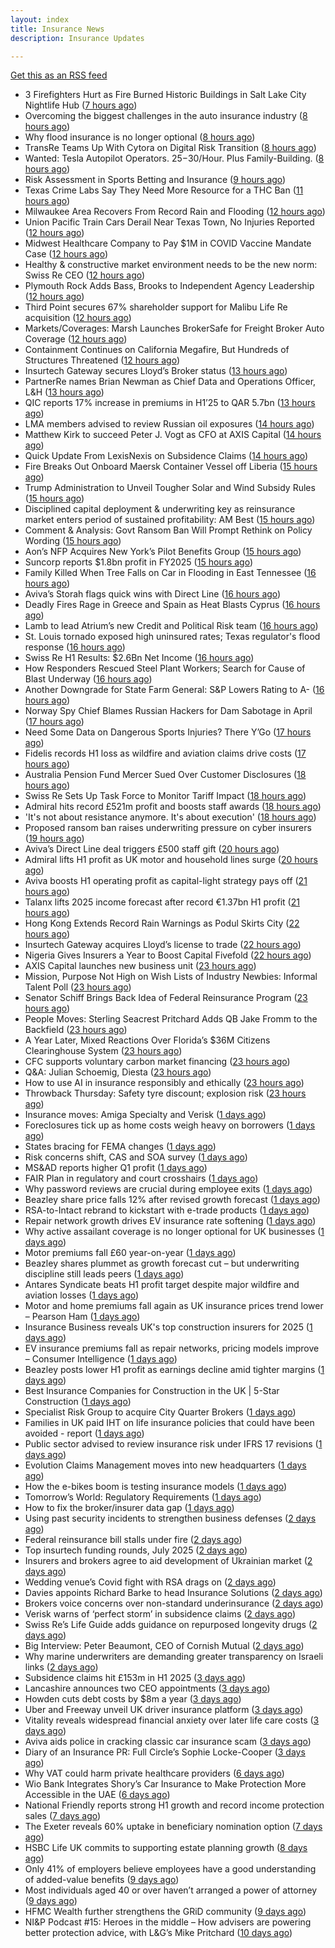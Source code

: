 ```yaml
---
layout: index
title: Insurance News
description: Insurance Updates

---
```


[Get this as an RSS feed](/insurance.rss)

<!-- news_marker starts -->
- 3 Firefighters Hurt as Fire Burned Historic Buildings in Salt Lake City Nightlife Hub ([7 hours ago](https://www.insurancejournal.com/news/west/2025/08/14/835870.htm))
- Overcoming the biggest challenges in the auto insurance industry ([8 hours ago](https://www.dig-in.com/opinion/challenges-in-the-auto-insurance-industry))
- Why flood insurance is no longer optional ([8 hours ago](https://www.dig-in.com/opinion/why-flood-insurance-is-no-longer-optional))
- TransRe Teams Up With Cytora on Digital Risk Transition ([8 hours ago](https://insurance-edge.net/2025/08/14/transre-teams-up-with-cytora-on-digital-risk-transition/))
- Wanted: Tesla Autopilot Operators. $25-$30/Hour. Plus Family-Building. ([8 hours ago](https://www.insurancejournal.com/news/east/2025/08/14/835827.htm))
- Risk Assessment in Sports Betting and Insurance ([9 hours ago](https://insurance-edge.net/2025/08/14/risk-assessment-in-sports-betting-and-insurance/))
- Texas Crime Labs Say They Need More Resource for a THC Ban ([11 hours ago](https://www.insurancejournal.com/news/southcentral/2025/08/14/835822.htm))
- Milwaukee Area Recovers From Record Rain and Flooding ([12 hours ago](https://www.insurancejournal.com/news/midwest/2025/08/14/835819.htm))
- Union Pacific Train Cars Derail Near Texas Town, No Injuries Reported ([12 hours ago](https://www.insurancejournal.com/news/southcentral/2025/08/14/835813.htm))
- Midwest Healthcare Company to Pay $1M in COVID Vaccine Mandate Case ([12 hours ago](https://www.insurancejournal.com/news/midwest/2025/08/14/835809.htm))
- Healthy & constructive market environment needs to be the new norm: Swiss Re CEO ([12 hours ago](https://www.reinsurancene.ws/healthy-constructive-market-environment-needs-to-be-the-new-norm-swiss-re-ceo/))
- Plymouth Rock Adds Bass, Brooks to Independent Agency Leadership ([12 hours ago](https://www.insurancejournal.com/news/east/2025/08/14/835594.htm))
- Third Point secures 67% shareholder support for Malibu Life Re acquisition ([12 hours ago](https://www.reinsurancene.ws/third-point-secures-67-shareholder-support-for-malibu-life-re-acquisition/))
- Markets/Coverages: Marsh Launches BrokerSafe for Freight Broker Auto Coverage ([12 hours ago](https://www.insurancejournal.com/news/national/2025/08/14/835794.htm))
- Containment Continues on California Megafire, But Hundreds of Structures Threatened ([12 hours ago](https://www.insurancejournal.com/news/west/2025/08/14/835792.htm))
- Insurtech Gateway secures Lloyd’s Broker status ([13 hours ago](https://www.reinsurancene.ws/insurtech-gateway-secures-lloyds-broker-status/))
- PartnerRe names Brian Newman as Chief Data and Operations Officer, L&H ([13 hours ago](https://www.reinsurancene.ws/partnerre-names-brian-newman-as-chief-data-and-operations-officer-lh/))
- QIC reports 17% increase in premiums in H1’25 to QAR 5.7bn ([13 hours ago](https://www.reinsurancene.ws/qic-reports-17-increase-in-premiums-in-h125-to-qar-5-7bn/))
- LMA members advised to review Russian oil exposures ([14 hours ago](https://www.reinsurancene.ws/lma-members-advised-to-review-russian-oil-exposures/))
- Matthew Kirk to succeed Peter J. Vogt as CFO at AXIS Capital ([14 hours ago](https://www.reinsurancene.ws/matthew-kirk-to-succeed-peter-j-vogt-as-cfo-at-axis-capital/))
- Quick Update From LexisNexis on Subsidence Claims ([14 hours ago](https://insurance-edge.net/2025/08/14/quick-update-from-lexisnexis-on-subsidence-claims/))
- Fire Breaks Out Onboard Maersk Container Vessel off Liberia ([15 hours ago](https://www.insurancejournal.com/news/international/2025/08/14/835776.htm))
- Trump Administration to Unveil Tougher Solar and Wind Subsidy Rules ([15 hours ago](https://www.insurancejournal.com/news/national/2025/08/14/835774.htm))
- Disciplined capital deployment & underwriting key as reinsurance market enters period of sustained profitability: AM Best ([15 hours ago](https://www.reinsurancene.ws/disciplined-capital-deployment-underwriting-key-as-reinsurance-market-enters-period-of-sustained-profitability-am-best/))
- Comment & Analysis: Govt Ransom Ban Will Prompt Rethink on Policy Wording ([15 hours ago](https://insurance-edge.net/2025/08/14/comment-analysis-govt-ransom-ban-will-prompt-rethink-on-policy-wording/))
- Aon’s NFP Acquires New York’s Pilot Benefits Group ([15 hours ago](https://www.insurancejournal.com/news/east/2025/08/14/835767.htm))
- Suncorp reports $1.8bn profit in FY2025 ([15 hours ago](https://www.reinsurancene.ws/suncorp-reports-1-8bn-profit-in-fy2025/))
- Family Killed When Tree Falls on Car in Flooding in East Tennessee ([16 hours ago](https://www.insurancejournal.com/news/southeast/2025/08/14/835758.htm))
- Aviva’s Storah flags quick wins with Direct Line ([16 hours ago](https://www.postonline.co.uk/personal/7958895/aviva%E2%80%99s-storah-flags-quick-wins-with-direct-line))
- Deadly Fires Rage in Greece and Spain as Heat Blasts Cyprus ([16 hours ago](https://www.insurancejournal.com/news/international/2025/08/14/835751.htm))
- Lamb to lead Atrium’s new Credit and Political Risk team ([16 hours ago](https://www.reinsurancene.ws/lamb-to-lead-atriums-new-credit-and-political-risk-team/))
- St. Louis tornado exposed high uninsured rates; Texas regulator's flood response ([16 hours ago](https://www.dig-in.com/news/st-louis-tornado-shows-underinsurance-texas-flood-response))
- Swiss Re H1 Results: $2.6Bn Net Income ([16 hours ago](https://insurance-edge.net/2025/08/14/swiss-re-h1-results-2-6bn-net-income/))
- How Responders Rescued Steel Plant Workers; Search for Cause of Blast Underway ([16 hours ago](https://www.insurancejournal.com/news/east/2025/08/14/835739.htm))
- Another Downgrade for State Farm General: S&P Lowers Rating to A- ([16 hours ago](https://www.insurancejournal.com/news/national/2025/08/14/835744.htm))
- Norway Spy Chief Blames Russian Hackers for Dam Sabotage in April ([17 hours ago](https://www.insurancejournal.com/news/international/2025/08/14/835735.htm))
- Need Some Data on Dangerous Sports Injuries? There Y’Go ([17 hours ago](https://insurance-edge.net/2025/08/14/need-some-data-on-dangerous-sports-injuries-there-ygo/))
- Fidelis records H1 loss as wildfire and aviation claims drive costs ([17 hours ago](https://www.insurancebusinessmag.com/uk/news/breaking-news/fidelis-records-h1-loss-as-wildfire-and-aviation-claims-drive-costs-546175.aspx))
- Australia Pension Fund Mercer Sued Over Customer Disclosures ([18 hours ago](https://www.insurancejournal.com/news/international/2025/08/14/835730.htm))
- Swiss Re Sets Up Task Force to Monitor Tariff Impact ([18 hours ago](https://www.insurancejournal.com/news/international/2025/08/14/835724.htm))
- Admiral hits record £521m profit and boosts staff awards ([18 hours ago](https://www.postonline.co.uk/personal/7958891/admiral-hits-record-%C2%A3521m-profit-and-boosts-staff-awards))
- 'It's not about resistance anymore. It's about execution' ([18 hours ago](https://www.insurancebusinessmag.com/uk/news/technology/its-not-about-resistance-anymore--its-about-execution-544054.aspx))
- Proposed ransom ban raises underwriting pressure on cyber insurers ([19 hours ago](https://www.insurancebusinessmag.com/uk/news/cyber/proposed-ransom-ban-raises-underwriting-pressure-on-cyber-insurers-546158.aspx))
- Aviva’s Direct Line deal triggers £500 staff gift ([20 hours ago](https://www.postonline.co.uk/personal/7958890/aviva%E2%80%99s-direct-line-deal-triggers-%C2%A3500-staff-gift))
- Admiral lifts H1 profit as UK motor and household lines surge ([20 hours ago](https://www.insurancebusinessmag.com/uk/news/breaking-news/admiral-lifts-h1-profit-as-uk-motor-and-household-lines-surge-546151.aspx))
- Aviva boosts H1 operating profit as capital-light strategy pays off ([21 hours ago](https://www.insurancebusinessmag.com/uk/news/breaking-news/aviva-boosts-h1-operating-profit-as-capitallight-strategy-pays-off-546124.aspx))
- Talanx lifts 2025 income forecast after record €1.37bn H1 profit ([21 hours ago](https://www.insurancebusinessmag.com/uk/news/breaking-news/talanx-lifts-2025-income-forecast-after-record-1-37bn-h1-profit-546144.aspx))
- Hong Kong Extends Record Rain Warnings as Podul Skirts City ([22 hours ago](https://www.insurancejournal.com/news/international/2025/08/14/835710.htm))
- Insurtech Gateway acquires Lloyd’s license to trade ([22 hours ago](https://www.insurancebusinessmag.com/uk/news/breaking-news/insurtech-gateway-acquires-lloyds-license-to-trade-546140.aspx))
- Nigeria Gives Insurers a Year to Boost Capital Fivefold ([22 hours ago](https://www.insurancejournal.com/news/international/2025/08/14/835706.htm))
- AXIS Capital launches new business unit ([23 hours ago](https://www.insurancebusinessmag.com/uk/news/breaking-news/axis-capital-launches-new-business-unit-546134.aspx))
- Mission, Purpose Not High on Wish Lists of Industry Newbies: Informal Talent Poll ([23 hours ago](https://www.insurancejournal.com/news/national/2025/08/14/835669.htm))
- Senator Schiff Brings Back Idea of Federal Reinsurance Program ([23 hours ago](https://www.insurancejournal.com/news/national/2025/08/14/835676.htm))
- People Moves: Sterling Seacrest Pritchard Adds QB Jake Fromm to the Backfield ([23 hours ago](https://www.insurancejournal.com/news/southeast/2025/08/14/835653.htm))
- A Year Later, Mixed Reactions Over Florida’s $36M Citizens Clearinghouse System ([23 hours ago](https://www.insurancejournal.com/news/southeast/2025/08/14/835685.htm))
- CFC supports voluntary carbon market financing ([23 hours ago](https://www.insurancebusinessmag.com/uk/news/breaking-news/cfc-supports-voluntary-carbon-market-financing-546128.aspx))
- Q&A: Julian Schoemig, Diesta ([23 hours ago](https://www.postonline.co.uk/technology/7957973/qa-julian-schoemig-diesta))
- How to use AI in insurance responsibly and ethically ([23 hours ago](https://www.postonline.co.uk/technology/7958869/how-to-use-ai-in-insurance-responsibly-and-ethically))
- Throwback Thursday: Safety tyre discount; explosion risk ([23 hours ago](https://www.postonline.co.uk/personal/7956761/throwback-thursday-safety-tyre-discount-explosion-risk))
- Insurance moves: Amiga Specialty and Verisk ([1 days ago](https://www.insurancebusinessmag.com/uk/news/breaking-news/insurance-moves-amiga-specialty-and-verisk-546127.aspx))
- Foreclosures tick up as home costs weigh heavy on borrowers ([1 days ago](https://www.dig-in.com/news/foreclosure-rates-rise-nationwide-report-finds))
- States bracing for FEMA changes ([1 days ago](https://www.dig-in.com/news/states-bracing-for-fema-changes))
- Risk concerns shift, CAS and SOA survey ([1 days ago](https://www.dig-in.com/news/risk-concerns-shift-cas-and-soa-survey))
- MS&AD reports higher Q1 profit ([1 days ago](https://www.insurancebusinessmag.com/uk/news/breaking-news/msandad-reports-higher-q1-profit-546090.aspx))
- FAIR Plan in regulatory and court crosshairs ([1 days ago](https://www.dig-in.com/list/fair-plan-in-regulatory-and-court-crosshairs))
- Why password reviews are crucial during employee exits ([1 days ago](https://www.insurancebusinessmag.com/uk/business-strategy/why-password-reviews-are-crucial-during-employee-exits-546075.aspx))
- Beazley share price falls 12% after revised growth forecast ([1 days ago](https://www.postonline.co.uk/lloyd%E2%80%99slondon/7958887/beazley-share-price-falls-12-after-revised-growth-forecast))
- RSA-to-Intact rebrand to kickstart with e-trade products ([1 days ago](https://www.postonline.co.uk/commercial/7958882/rsa-to-intact-rebrand-to-kickstart-with-e-trade-products))
- Repair network growth drives EV insurance rate softening ([1 days ago](https://www.postonline.co.uk/personal/7958883/repair-network-growth-drives-ev-insurance-rate-softening))
- Why active assailant coverage is no longer optional for UK businesses ([1 days ago](https://www.insurancebusinessmag.com/uk/news/breaking-news/why-active-assailant-coverage-is-no-longer-optional-for-uk-businesses-545990.aspx))
- Motor premiums fall £60 year-on-year ([1 days ago](https://www.postonline.co.uk/personal/7958884/motor-premiums-fall-%C2%A360-year-on-year))
- Beazley shares plummet as growth forecast cut – but underwriting discipline still leads peers ([1 days ago](https://www.insurancebusinessmag.com/uk/news/breaking-news/beazley-shares-plummet-as-growth-forecast-cut--but-underwriting-discipline-still-leads-peers-546046.aspx))
- Antares Syndicate beats H1 profit target despite major wildfire and aviation losses ([1 days ago](https://www.insurancebusinessmag.com/uk/news/breaking-news/antares-syndicate-beats-h1-profit-target-despite-major-wildfire-and-aviation-losses-545978.aspx))
- Motor and home premiums fall again as UK insurance prices trend lower – Pearson Ham ([1 days ago](https://www.insurancebusinessmag.com/uk/news/auto-motor/motor-and-home-premiums-fall-again-as-uk-insurance-prices-trend-lower--pearson-ham-545977.aspx))
- Insurance Business reveals UK's top construction insurers for 2025 ([1 days ago](https://www.insurancebusinessmag.com/uk/news/construction-engineering/insurance-business-reveals-uks-top-construction-insurers-for-2025-545976.aspx))
- EV insurance premiums fall as repair networks, pricing models improve – Consumer Intelligence ([1 days ago](https://www.insurancebusinessmag.com/uk/news/auto-motor/ev-insurance-premiums-fall-as-repair-networks-pricing-models-improve--consumer-intelligence-545964.aspx))
- Beazley posts lower H1 profit as earnings decline amid tighter margins ([1 days ago](https://www.insurancebusinessmag.com/uk/news/breaking-news/beazley-posts-lower-h1-profit-as-earnings-decline-amid-tighter-margins-545957.aspx))
- Best Insurance Companies for Construction in the UK | 5-Star Construction ([1 days ago](https://www.insurancebusinessmag.com/uk/best-insurance/best-insurance-companies-for-construction-in-the-uk--5star-construction-544185.aspx))
- Specialist Risk Group to acquire City Quarter Brokers ([1 days ago](https://www.insurancebusinessmag.com/uk/news/breaking-news/specialist-risk-group-to-acquire-city-quarter-brokers-545954.aspx))
- Families in UK paid IHT on life insurance policies that could have been avoided - report ([1 days ago](https://www.insurancebusinessmag.com/uk/news/life-insurance/families-in-uk-paid-iht-on-life-insurance-policies-that-could-have-been-avoided--report-545953.aspx))
- Public sector advised to review insurance risk under IFRS 17 revisions ([1 days ago](https://www.insurancebusinessmag.com/uk/news/breaking-news/public-sector-advised-to-review-insurance-risk-under-ifrs-17-revisions-545952.aspx))
- Evolution Claims Management moves into new headquarters ([1 days ago](https://www.insurancebusinessmag.com/uk/news/breaking-news/evolution-claims-management-moves-into-new-headquarters-545951.aspx))
- How the e-bikes boom is testing insurance models ([1 days ago](https://www.postonline.co.uk/personal/7958083/how-the-e-bikes-boom-is-testing-insurance-models))
- Tomorrow’s World: Regulatory Requirements ([1 days ago](https://www.postonline.co.uk/regulation/7958154/tomorrow%E2%80%99s-world-regulatory-requirements))
- How to fix the broker/insurer data gap ([1 days ago](https://www.postonline.co.uk/technology/7958025/how-to-fix-the-brokerinsurer-data-gap))
- Using past security incidents to strengthen business defenses ([2 days ago](https://www.dig-in.com/opinion/using-past-cybersecurity-incidents-to-strengthen-business-defenses))
- Federal reinsurance bill stalls under fire ([2 days ago](https://www.dig-in.com/news/federal-reinsurance-bill-stalls-under-fire))
- Top insurtech funding rounds, July 2025 ([2 days ago](https://www.dig-in.com/list/top-insurtech-funding-rounds-july-2025))
- Insurers and brokers agree to aid development of Ukrainian market ([2 days ago](https://www.postonline.co.uk/news/7958879/insurers-and-brokers-agree-to-aid-development-of-ukrainian-market))
- Wedding venue’s Covid fight with RSA drags on ([2 days ago](https://www.postonline.co.uk/commercial/7958873/wedding-venue%E2%80%99s-covid-fight-with-rsa-drags-on))
- Davies appoints Richard Barke to head Insurance Solutions ([2 days ago](https://www.insurancebusinessmag.com/uk/news/breaking-news/davies-appoints-richard-barke-to-head-insurance-solutions-545841.aspx))
- Brokers voice concerns over non-standard underinsurance ([2 days ago](https://www.postonline.co.uk/broker/7958868/brokers-voice-concerns-over-non-standard-underinsurance))
- Verisk warns of ‘perfect storm’ in subsidence claims ([2 days ago](https://www.postonline.co.uk/news/7958874/verisk-warns-of-%E2%80%98perfect-storm%E2%80%99-in-subsidence-claims))
- Swiss Re’s Life Guide adds guidance on repurposed longevity drugs ([2 days ago](https://ifamagazine.com/swiss-res-life-guide-adds-guidance-on-repurposed-longevity-drugs/))
- Big Interview: Peter Beaumont, CEO of Cornish Mutual ([2 days ago](https://www.postonline.co.uk/commercial/7957996/big-interview-peter-beaumont-ceo-of-cornish-mutual))
- Why marine underwriters are demanding greater transparency on Israeli links ([2 days ago](https://www.postonline.co.uk/lloyd%E2%80%99slondon/7958862/why-marine-underwriters-are-demanding-greater-transparency-on-israeli-links))
- Subsidence claims hit £153m in H1 2025 ([3 days ago](https://www.postonline.co.uk/claims/7958872/subsidence-claims-hit-%C2%A3153m-in-h1-2025))
- Lancashire announces two CEO appointments ([3 days ago](https://www.postonline.co.uk/lloyd%E2%80%99slondon/7958870/lancashire-announces-two-ceo-appointments))
- Howden cuts debt costs by $8m a year ([3 days ago](https://www.postonline.co.uk/news/7958871/howden-cuts-debt-costs-by-8m-a-year))
- Uber and Freeway unveil UK driver insurance platform ([3 days ago](https://www.postonline.co.uk/personal/7958864/uber-and-freeway-unveil-uk-driver-insurance-platform))
- Vitality reveals widespread financial anxiety over later life care costs ([3 days ago](https://ifamagazine.com/vitality-reveals-widespread-financial-anxiety-over-later-life-care-costs/))
- Aviva aids police in cracking classic car insurance scam ([3 days ago](https://www.postonline.co.uk/claims/7958866/aviva-aids-police-in-cracking-classic-car-insurance-scam))
- Diary of an Insurance PR: Full Circle’s Sophie Locke-Cooper ([3 days ago](https://www.postonline.co.uk/people/7957975/diary-of-an-insurance-pr-full-circles-sophie-locke-cooper))
- Why VAT could harm private healthcare providers ([6 days ago](https://ifamagazine.com/why-vat-could-harm-private-healthcare-providers/))
- Wio Bank Integrates Shory’s Car Insurance to Make Protection More Accessible in the UAE ([6 days ago](https://thefintechtimes.com/wio-bank-integrates-shorys-car-insurance-to-make-protection-more-accessible-in-the-uae/))
- National Friendly reports strong H1 growth and record income protection sales ([7 days ago](https://ifamagazine.com/national-friendly-reports-strong-h1-growth-and-record-income-protection-sales/))
- The Exeter reveals 60% uptake in beneficiary nomination option ([7 days ago](https://ifamagazine.com/the-exeter-reveals-60-uptake-in-beneficiary-nomination-option/))
- HSBC Life UK commits to supporting estate planning growth ([8 days ago](https://ifamagazine.com/hsbc-life-uk-commits-to-supporting-estate-planning-growth/))
- Only 41% of employers believe employees have a good understanding of added-value benefits ([9 days ago](https://ifamagazine.com/only-41-of-employers-believe-employees-have-a-good-understanding-of-added-value-benefits/))
- Most individuals aged 40 or over haven’t arranged a power of attorney ([9 days ago](https://ifamagazine.com/most-individuals-aged-40-or-over-havent-arranged-a-power-of-attorney/))
- HFMC Wealth further strengthens the GRiD community ([9 days ago](https://ifamagazine.com/hfmc-wealth-further-strengthens-the-grid-community/))
- NI&P Podcast #15: Heroes in the middle – How advisers are powering better protection advice, with L&G’s Mike Pritchard ([10 days ago](https://ifamagazine.com/nip-podcast-15-heroes-in-the-middle-how-advisers-are-powering-better-protection-advice-with-lgs-mike-pritchard/))

<!-- news_marker ends -->
